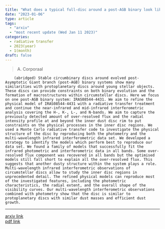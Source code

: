 ```yaml
---
title: "What does a typical full-disc around a post-AGB binary look like? -- Radiative transfer models reproducing PIONIER, GRAVITY, and MATISSE data"
date: "2023-01-06"
type: article
tags:
  - "arxiv"
  - "most recent update (Wed Jan 11 2023)"
categories:
  - radiative transfer
  - 2023(year)
  - 1(month)
draft: false
---
```


> A. Corporaal

        (abridged) Stable circumbinary discs around evolved post-Asymptotic Giant branch (post-AGB) binary systems show many similarities with protoplanetary discs around young stellar objects. These discs can provide constraints on both binary evolution and the formation of macrostructures within circumstellar discs. Here we focus on one post-AGB binary system: IRAS08544-4431. We aim to refine the physical model of IRAS08544-4431 with a radiative transfer treatment and continue the near-infrared and mid-infrared interferometric analysis covering the H-, K-, L-, and N-bands. We aim to capture the previously detected amount of over-resolved flux and the radial intensity profile at and beyond the inner dust disc rim to put constraints on the physical processes in the inner disc regions. We used a Monte Carlo radiative transfer code to investigate the physical structure of the disc by reproducing both the photometry and the multi-wavelength infrared interferometric data set. We developed a strategy to identify the models which perform best to reproduce our data set. We found a family of models that successfully fit the infrared photometric and interferometric data in all bands. Some over-resolved flux component was recovered in all bands but the optimised models still fall short to explain all the over-resolved flux. This suggests that another dusty structure within the system plays a role. Multi-wavelength infrared interferometric observations of circumstellar discs allow to study the inner disc regions in unprecedented detail. The refined physical models can reproduce most of the investigated features, including the photometric characteristics, the radial extent, and the overall shape of the visibility curves. Our multi-wavelength interferometric observations combined with photometry show that the disc is similar to protoplanetary discs with similar dust masses and efficient dust growth.

---

[arxiv link](https://arxiv.org/abs/2301.02622)  
[pdf link](https://arxiv.org/pdf/2301.02622)